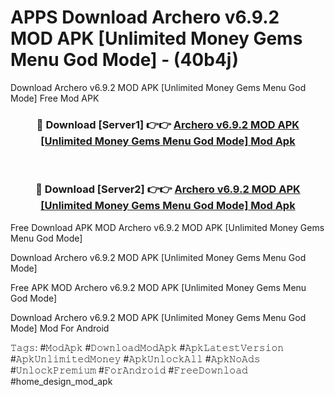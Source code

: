 # APPS Download Archero v6.9.2 MOD APK [Unlimited Money Gems Menu God Mode] - (40b4j)
Download Archero v6.9.2 MOD APK [Unlimited Money Gems Menu God Mode] Free Mod APK

<div align="center">
<h3>🔴 Download [Server1] 👉👉 <a href="https://apk-comot.site?title=Archero_v6.9.2_MOD_APK_[Unlimited_Money_Gems_Menu_God_Mode]">Archero v6.9.2 MOD APK [Unlimited Money Gems Menu God Mode] Mod Apk</a></h3><br>

<h3>🔴 Download [Server2] 👉👉 <a href="https://apk-comot.site?title=Archero_v6.9.2_MOD_APK_[Unlimited_Money_Gems_Menu_God_Mode]">Archero v6.9.2 MOD APK [Unlimited Money Gems Menu God Mode] Mod Apk</a></h3>
</div>


Free Download APK MOD Archero v6.9.2 MOD APK [Unlimited Money Gems Menu God Mode]

Download Archero v6.9.2 MOD APK [Unlimited Money Gems Menu God Mode] 

Free APK MOD Archero v6.9.2 MOD APK [Unlimited Money Gems Menu God Mode] 

Download Archero v6.9.2 MOD APK [Unlimited Money Gems Menu God Mode] Mod For Android

𝚃𝚊𝚐𝚜: #𝙼𝚘𝚍𝙰𝚙𝚔 #𝙳𝚘𝚠𝚗𝚕𝚘𝚊𝚍𝙼𝚘𝚍𝙰𝚙𝚔 #𝙰𝚙𝚔𝙻𝚊𝚝𝚎𝚜𝚝𝚅𝚎𝚛𝚜𝚒𝚘𝚗 #𝙰𝚙𝚔𝚄𝚗𝚕𝚒𝚖𝚒𝚝𝚎𝚍𝙼𝚘𝚗𝚎𝚢 #𝙰𝚙𝚔𝚄𝚗𝚕𝚘𝚌𝚔𝙰𝚕𝚕 #𝙰𝚙𝚔𝙽𝚘𝙰𝚍𝚜 #𝚄𝚗𝚕𝚘𝚌𝚔𝙿𝚛𝚎𝚖𝚒𝚞𝚖 #𝙵𝚘𝚛𝙰𝚗𝚍𝚛𝚘𝚒𝚍 #𝙵𝚛𝚎𝚎𝙳𝚘𝚠𝚗𝚕𝚘𝚊𝚍 #home_design_mod_apk